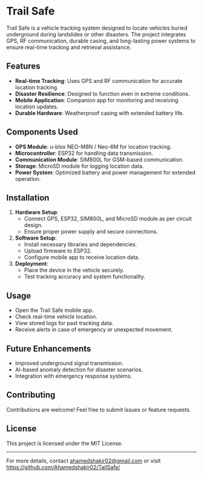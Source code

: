 # Trail Safe

Trail Safe is a vehicle tracking system designed to locate vehicles buried underground during landslides or other disasters. The project integrates GPS, RF communication, durable casing, and long-lasting power systems to ensure real-time tracking and retrieval assistance.

## Features
- **Real-time Tracking**: Uses GPS and RF communication for accurate location tracking.
- **Disaster Resilience**: Designed to function even in extreme conditions.
- **Mobile Application**: Companion app for monitoring and receiving location updates.
- **Durable Hardware**: Weatherproof casing with extended battery life.

## Components Used
- **GPS Module**: u-blox NEO-M8N / Neo-6M for location tracking.
- **Microcontroller**: ESP32 for handling data transmission.
- **Communication Module**: SIM800L for GSM-based communication.
- **Storage**: MicroSD module for logging location data.
- **Power System**: Optimized battery and power management for extended operation.

## Installation
1. **Hardware Setup**:
   - Connect GPS, ESP32, SIM800L, and MicroSD module as per circuit design.
   - Ensure proper power supply and secure connections.
2. **Software Setup**:
   - Install necessary libraries and dependencies.
   - Upload firmware to ESP32.
   - Configure mobile app to receive location data.
3. **Deployment**:
   - Place the device in the vehicle securely.
   - Test tracking accuracy and system functionality.

## Usage
- Open the Trail Safe mobile app.
- Check real-time vehicle location.
- View stored logs for past tracking data.
- Receive alerts in case of emergency or unexpected movement.

## Future Enhancements
- Improved underground signal transmission.
- AI-based anomaly detection for disaster scenarios.
- Integration with emergency response systems.

## Contributing
Contributions are welcome! Feel free to submit issues or feature requests.

## License
This project is licensed under the MIT License.

---
For more details, contact ahamedshakir02@gmail.com or visit https://github.com/Ahamedshakir02/TailSafe/


